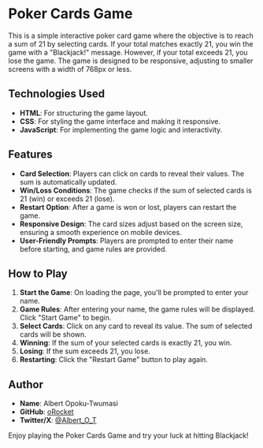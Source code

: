 # Poker Cards Game

This is a simple interactive poker card game where the objective is to reach a sum of 21 by selecting cards. If your total matches exactly 21, you win the game with a "Blackjack!" message. However, if your total exceeds 21, you lose the game. The game is designed to be responsive, adjusting to smaller screens with a width of 768px or less.

## Technologies Used

- **HTML**: For structuring the game layout.
- **CSS**: For styling the game interface and making it responsive.
- **JavaScript**: For implementing the game logic and interactivity.

## Features

- **Card Selection**: Players can click on cards to reveal their values. The sum is automatically updated.
- **Win/Loss Conditions**: The game checks if the sum of selected cards is 21 (win) or exceeds 21 (lose).
- **Restart Option**: After a game is won or lost, players can restart the game.
- **Responsive Design**: The card sizes adjust based on the screen size, ensuring a smooth experience on mobile devices.
- **User-Friendly Prompts**: Players are prompted to enter their name before starting, and game rules are provided.

## How to Play

1. **Start the Game**: On loading the page, you'll be prompted to enter your name.
2. **Game Rules**: After entering your name, the game rules will be displayed. Click "Start Game" to begin.
3. **Select Cards**: Click on any card to reveal its value. The sum of selected cards will be shown.
4. **Winning**: If the sum of your selected cards is exactly 21, you win.
5. **Losing**: If the sum exceeds 21, you lose.
6. **Restarting**: Click the "Restart Game" button to play again.

## Author

- **Name**: Albert Opoku-Twumasi
- **GitHub**: [oRocket](https://github.com/orocket)
- **Twitter/X**: [@Albert_O_T](https://twitter.com/Albert_O_T)

Enjoy playing the Poker Cards Game and try your luck at hitting Blackjack!